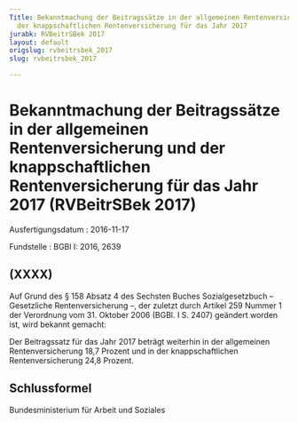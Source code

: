 ```yaml
---
Title: Bekanntmachung der Beitragssätze in der allgemeinen Rentenversicherung und
  der knappschaftlichen Rentenversicherung für das Jahr 2017
jurabk: RVBeitrSBek 2017
layout: default
origslug: rvbeitrsbek_2017
slug: rvbeitrsbek_2017

---
```


# Bekanntmachung der Beitragssätze in der allgemeinen Rentenversicherung und der knappschaftlichen Rentenversicherung für das Jahr 2017 (RVBeitrSBek 2017)

Ausfertigungsdatum
:   2016-11-17

Fundstelle
:   BGBl I: 2016, 2639


## (XXXX)

Auf Grund des § 158 Absatz 4 des Sechsten Buches Sozialgesetzbuch
– Gesetzliche Rentenversicherung –, der zuletzt durch Artikel 259
Nummer 1 der Verordnung vom 31. Oktober 2006 (BGBl. I S. 2407)
geändert worden ist, wird bekannt gemacht:

Der Beitragssatz für das Jahr 2017 beträgt weiterhin in der
allgemeinen Rentenversicherung 18,7 Prozent und in der
knappschaftlichen Rentenversicherung 24,8 Prozent.


## Schlussformel

Bundesministerium für Arbeit und Soziales

